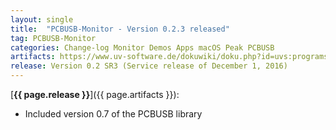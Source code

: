 ```yaml
---
layout: single
title:  "PCBUSB-Monitor - Version 0.2.3 released"
tag: PCBUSB-Monitor
categories: Change-log Monitor Demos Apps macOS Peak PCBUSB
artifacts: https://www.uv-software.de/dokuwiki/doku.php?id=uvs:programs:maccan_monitor_app
release: Version 0.2 SR3 (Service release of December 1, 2016)
---
```

[**{{ page.release }}**]({{ page.artifacts }}):

- Included version 0.7 of the PCBUSB library

